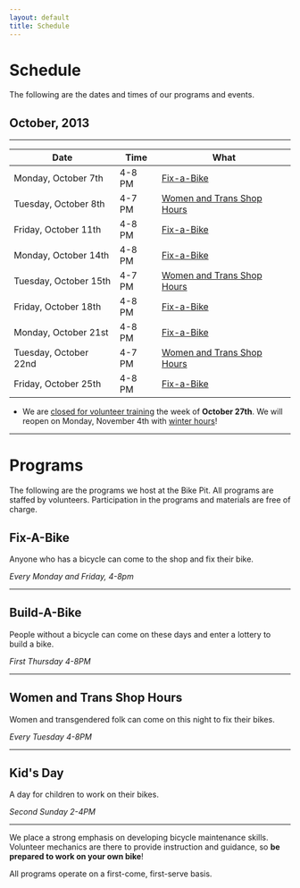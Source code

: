 ```yaml
---
layout: default
title: Schedule
---
```


# Schedule

The following are the dates and times of our programs and events.

## October, 2013
***
| Date                  | Time   | What                                                   |
|-----------------------|--------|--------------------------------------------------------|
| Monday, October 7th   | 4-8 PM | [Fix-a-Bike](#fix)                           |
| Tuesday, October 8th  | 4-7 PM | [Women and Trans Shop Hours](#womenandtrans) |
| Friday, October 11th  | 4-8 PM | [Fix-a-Bike](#fix)                           |
| Monday, October 14th  | 4-8 PM | [Fix-a-Bike](#fix)                           |
| Tuesday, October 15th | 4-7 PM | [Women and Trans Shop Hours](#womenandtrans) |
| Friday, October 18th  | 4-8 PM | [Fix-a-Bike](#fix)                           |
| Monday, October 21st  | 4-8 PM | [Fix-a-Bike](#fix)                           |
| Tuesday, October 22nd | 4-7 PM | [Women and Trans Shop Hours](#womenandtrans) |
| Friday, October 25th  | 4-8 PM | [Fix-a-Bike](#fix)                           |

* We are [closed for volunteer training](/participate/) the week of __October 27th__. We will reopen on Monday, November 4th with [winter hours](/2013/10/6/winter-at-the-bike-pit.html)!

***

<a id="programs"></a>

# Programs

The following are the programs we host at the Bike Pit. All programs are staffed by volunteers. Participation in the programs and materials are free of charge.

<a id="fix"></a>

## Fix-A-Bike
Anyone who has a bicycle can come to the shop and fix their bike.

_Every Monday and Friday, 4-8pm_

***

<a id="build"></a>

## Build-A-Bike
People without a bicycle can come on these days and enter a lottery to build a bike.

_First Thursday 4-8PM_

***

<a id="womenandtrans"></a>

## Women and Trans Shop Hours <a id="womenandtrans"></a>
Women and transgendered folk can come on this night to fix their bikes.

_Every Tuesday 4-8PM_

***

<a id="kids"></a>

## Kid's Day
A day for children to work on their bikes.

_Second Sunday 2-4PM_

***

We place a strong emphasis on developing bicycle maintenance skills. Volunteer mechanics are there to provide instruction and guidance, so __be prepared to work on your own bike__!

All programs operate on a first-come, first-serve basis.

